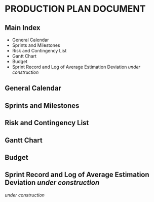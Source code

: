 # PRODUCTION PLAN DOCUMENT

## Main Index

+ General Calendar
+ Sprints and Milestones
+ Risk and Contingency List
+ Gantt Chart
+ Budget
+ Sprint Record and Log of Average Estimation Deviation *under construction*


## General Calendar


## Sprints and Milestones


## Risk and Contingency List


## Gantt Chart


## Budget


## Sprint Record and Log of Average Estimation Deviation *under construction*

*under construction*

